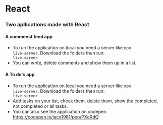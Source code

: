# React
### Two apllications made with React
#### A commenst feed app
* To run the application on local you need a server like <code>npm live-server</code>. Download the folders then run: <code> live-server</code>
* You can write, delete comments and show them up in a list.

#### A To do's app
* To run the application on local you need a server like <code>npm live-server</code>. Download the folders then run: <code> live-server</code>
* Add tasks on your list, check them, delete them, show the completed, not completed or all tasks. 
* You can also see the application on codepen https://codepen.io/jaco1981/pen/PXeRdQ  
